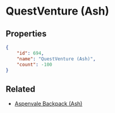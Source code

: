# QuestVenture (Ash)

<no description available>

## Properties

```json
{
    "id": 694,
    "name": "QuestVenture (Ash)",
    "count": -100
}
```

## Related

- [Aspenvale Backpack (Ash)](../items/20180-aspenvale-backpack-ash.md)

